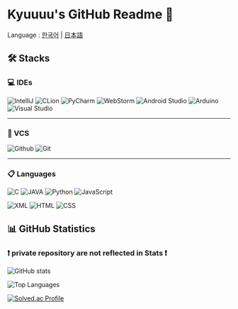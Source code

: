 # Kyuuuu's GitHub Readme 👋

Language :
[한국어](./ko/README.md) | [日本語](./ja/README.md)

## 🛠️ Stacks

### 💻 IDEs
![IntelliJ](https://img.shields.io/badge/IntelliJ_IDEA-%23007eff.svg?style=for-the-badge&logo=jetbrains&logoColor=%white)
![CLion](https://img.shields.io/badge/CLion-%2300d980.svg?style=for-the-badge&logo=clion&logoColor=white)
![PyCharm](https://img.shields.io/badge/PyCharm-%2300c4f4.svg?style=for-the-badge&logo=pycharm&logoColor=white)
![WebStorm](https://img.shields.io/badge/WebStorm-%23007dfe.svg?style=for-the-badge&logo=webstorm&logoColor=white)
![Android Studio](https://img.shields.io/badge/Android_Studio-%2334A853.svg?style=for-the-badge&logo=androidstudio&logoColor=white)
![Arduino](https://img.shields.io/badge/Arduino-%2300878F.svg?style=for-the-badge&logo=arduino&logoColor=white)
![Visual Studio](https://img.shields.io/badge/Visual_Stduio-%23cb95f8.svg?style=for-the-badge&logo=&logoColor=white)

----------

### 💾 VCS
![Github](https://img.shields.io/badge/GitHub-%23181717.svg?style=for-the-badge&logo=github&logoColor=white)
![Git](https://img.shields.io/badge/Git-%23F05032.svg?style=for-the-badge&logo=git&logoColor=white)

----------

### 📋 Languages
![C](https://img.shields.io/badge/C_Language-%23A8B9CC.svg?style=for-the-badge&logo=c&logoColor=white)
![JAVA](https://img.shields.io/badge/JAVA-%235259E3.svg?style=for-the-badge&logo=languagetool&logoColor=white)
![Python](https://img.shields.io/badge/Python-%233776AB.svg?style=for-the-badge&logo=python&logoColor=white)
![JavaScript](https://img.shields.io/badge/JavaScript-%23F7DF1E.svg?style=for-the-badge&logo=javascript&logoColor=white)

![XML](https://img.shields.io/badge/XML-%23005FAD.svg?style=for-the-badge&logo=htmx&logoColor=white)
![HTML](https://img.shields.io/badge/HTML-%23E34F26.svg?style=for-the-badge&logo=html5&logoColor=white)
![CSS](https://img.shields.io/badge/CSS-%231572B6.svg?style=for-the-badge&logo=css3&logoColor=white)

## 📊 GitHub Statistics
### ❗ private repository are not reflected in Stats ❗

![GitHub stats](https://github-readme-stats.vercel.app/api?username=kyuuuu-77&hide=contribs&count_private=true&show_icons=true)

![Top Languages](https://github-readme-stats.vercel.app/api/top-langs/?username=kyuuuu-77&count_private=true&show_icons=true)

[![Solved.ac Profile](http://mazassumnida.wtf/api/v2/generate_badge?boj=tjrbqls1123)](https://solved.ac/tjrbqls1123/)

[//]: # (![Top Languages]&#40;https://github-readme-stats.vercel.app/api/top-langs/?username=kyuuuu-77&layout=compact&count_private=true&show_icons=true&#41;)
